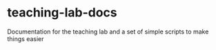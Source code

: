 # teaching-lab-docs
Documentation for the teaching lab and a set of simple scripts to make things easier
